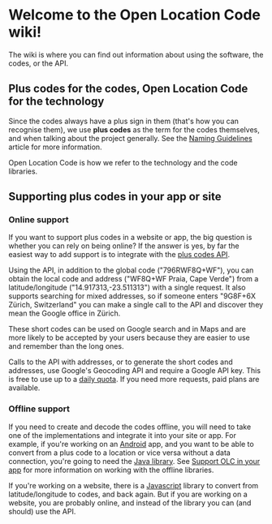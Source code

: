 # Welcome to the Open Location Code wiki!

The wiki is where you can find out information about using the software, the codes, or the API.

## Plus codes for the codes, Open Location Code for the technology

Since the codes always have a plus sign in them (that's how you can recognise them), we use **plus codes** as the term for the codes themselves, and when talking about the project generally. See the [Naming Guidelines](https://github.com/google/open-location-code/wiki/Naming-guidelines) article for more information.

Open Location Code is how we refer to the technology and the code libraries.

## Supporting plus codes in your app or site

### Online support

If you want to support plus codes in a website or app, the big question is whether you can rely on being online? If the answer is yes, by far the easiest way to add support is to integrate with the [plus codes API](https://github.com/google/open-location-code/wiki/Plus-code-API).

Using the API, in addition to the global code ("796RWF8Q+WF"), you can obtain the local code and address ("WF8Q+WF Praia, Cape Verde") from a latitude/longitude ("14.917313,-23.511313") with a single request. It also supports searching for mixed addresses, so if someone enters "9G8F+6X Zürich, Switzerland" you can make a single call to the API and discover they mean the Google office in Zürich.

These short codes can be used on Google search and in Maps and are more likely to be accepted by your users because they are easier to use and remember than the long ones.

Calls to the API with addresses, or to generate the short codes and addresses, use Google's Geocoding API and require a Google API key. This is free to use up to a [daily quota](https://developers.google.com/maps/documentation/geocoding/usage-limits). If you need more requests, paid plans are available.

### Offline support

If you need to create and decode the codes offline, you will need to take one of the implementations and integrate it into your site or app. For example, if you're working on an [Android](https://github.com/google/open-location-code/tree/master/android_demo) app, and you want to be able to convert from a plus code to a location or vice versa without a data connection, you're going to need the [Java library](https://github.com/google/open-location-code/blob/master/java/com/google/openlocationcode/OpenLocationCode.java). See [Support OLC in your app](https://github.com/google/open-location-code/wiki/Supporting-OLC-in-your-app) for more information on working with the offline libraries.

If you're working on a website, there is a [Javascript](https://github.com/google/open-location-code/tree/master/js) library to convert from latitude/longitude to codes, and back again. But if you are working on a website, you are probably online, and instead of the library you can (and should) use the API.
